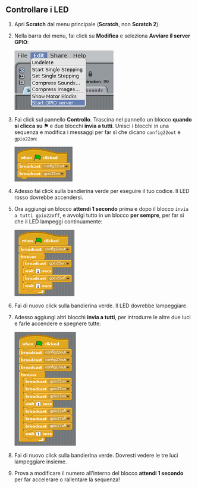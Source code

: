 ## Controllare i LED

1. Apri **Scratch** dal menu principale (**Scratch**, non **Scratch 2**).

2. Nella barra dei menu, fai click su **Modifica** e seleziona **Avviare il server GPIO**:
    
    ![](images/scratch1-1.png)

3. Fai click sul pannello **Controllo**. Trascina nel pannello un blocco **quando si clicca su ⚑** e due blocchi **invia a tutti**. Unisci i blocchi in una sequenza e modifica i messaggi per far sì che dicano `config22out` e `gpio22on`:
    
    ![](images/scratch1-2.png)

4. Adesso fai click sulla bandierina verde per eseguire il tuo codice. Il LED rosso dovrebbe accendersi.

5. Ora aggiungi un blocco **attendi 1 secondo** prima e dopo il blocco `invia a tutti gpio22off`, e avvolgi tutto in un blocco **per sempre**, per far sì che il LED lampeggi continuamente:
    
    ![](images/scratch1-3.png)

6. Fai di nuovo click sulla bandierina verde. Il LED dovrebbe lampeggiare.

7. Adesso aggiungi altri blocchi **invia a tutti**, per introdurre le altre due luci e farle accendere e spegnere tutte:
    
    ![](images/scratch1-4.png)

8. Fai di nuovo click sulla bandierina verde. Dovresti vedere le tre luci lampeggiare insieme.

9. Prova a modificare il numero all'interno del blocco **attendi 1 secondo** per far accelerare o rallentare la sequenza!